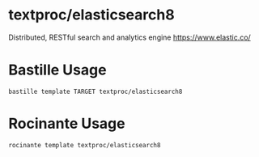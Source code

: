 # textproc/elasticsearch8
Distributed, RESTful search and analytics engine
https://www.elastic.co/

# Bastille Usage
```shell
bastille template TARGET textproc/elasticsearch8
```

# Rocinante Usage
```shell
rocinante template textproc/elasticsearch8
```
